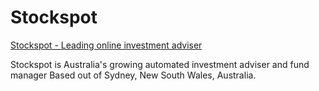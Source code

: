 # Stockspot

[Stockspot - Leading online investment adviser](https://www.stockspot.com.au/about-us/team/)

Stockspot is Australia's growing automated investment adviser and fund manager Based out of Sydney, New South Wales, Australia.